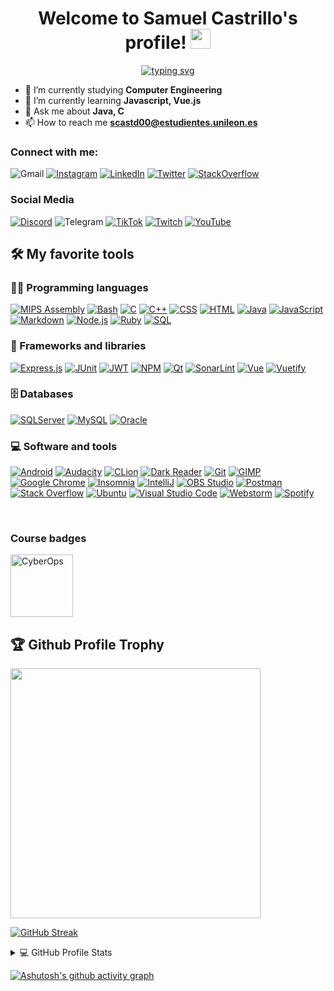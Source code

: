 <h1 align="center">
  Welcome to Samuel Castrillo's profile!
  <img src="https://media.giphy.com/media/hvRJCLFzcasrR4ia7z/giphy.gif" width="32">
</h1>

<!-- Typing SVG by scastd00 - https://github.com/scastd00/readme-typing-svg -->
<p align="center">
	<a href="https://github.com/scastd00/readme-typing-svg">
		<img alt="typing svg" src="https://readme-typing-svg.herokuapp.com?font=JetBrains+Mono&size=19&center=true&vCenter=true&width=550&lines=A+passionate+developer+from+Le%C3%B3n%2C+Spain">
	</a>
</p>

- 🔭 I’m currently studying **Computer Engineering**
- 🌱 I’m currently learning **Javascript, Vue.js**
- 💬 Ask me about **Java, C**
- 📫 How to reach me **scastd00@estudientes.unileon.es**


### Connect with me:
![Gmail](https://img.shields.io/badge/Gmail%20-%20scastd00@estudientes.unileon.es-D14836?style=for-the-badge&logo=gmail&logoColor=white)
[![Instagram](https://img.shields.io/badge/Instagram-%23E4405F.svg?style=for-the-badge&logo=Instagram&logoColor=white)](https://www.instagram.com/samuelete_26/)
[![LinkedIn](https://img.shields.io/badge/linkedin-%230077B5.svg?style=for-the-badge&logo=linkedin&logoColor=white)](https://www.linkedin.com/in/samuel-castrillo-dom%C3%ADnguez-9a841a218/)
[![Twitter](https://img.shields.io/badge/Twitter-%231DA1F2.svg?style=for-the-badge&logo=Twitter&logoColor=white)](https://twitter.com/Samuelete_26)
[![StackOverflow](https://img.shields.io/badge/-Stack%20Overflow-FE7A16?style=for-the-badge&logo=stack-overflow&logoColor=white)](https://stackoverflow.com/users/13071730/samuel-castrillo-dom%c3%adnguez)


### Social Media
[![Discord](https://img.shields.io/badge/Discord%20Community-%237289DA.svg?style=for-the-badge&logo=discord&logoColor=white)](https://www.instagram.com/samuelete_26/)
![Telegram](https://img.shields.io/badge/Telegram-2CA5E0?style=for-the-badge&logo=telegram&logoColor=white)
[![TikTok](https://img.shields.io/badge/TikTok-%23000000.svg?style=for-the-badge&logo=TikTok&logoColor=white)](https://www.tiktok.com/@samuelete_26)
[![Twitch](https://img.shields.io/badge/Twitch-%239146FF.svg?style=for-the-badge&logo=Twitch&logoColor=white)](https://www.twitch.tv/samuelete_26)
[![YouTube](https://img.shields.io/badge/YouTube-%23FF0000.svg?style=for-the-badge&logo=YouTube&logoColor=white)](https://www.youtube.com/channel/UCwjoPC_u0cBvYhaBxA2_t3w)


<!-- Some badges are from https://github.com/Ileriayo/markdown-badges -->
## 🛠️ My favorite tools

### 👨‍💻 Programming languages
[![MIPS Assembly](https://custom-icon-badges.herokuapp.com/badge/Assembly-525252.svg?logo=asm-hex&logoColor=white)](https://github.com/search?q=user%3Ascastd00+language%3Aassembly)
[![Bash](https://img.shields.io/badge/Bash-121011.svg?logo=gnu-bash&logoColor=white)](https://github.com/search?q=user%3Ascastd00+language%3Abash)
[![C](https://custom-icon-badges.herokuapp.com/badge/C-03599C.svg?logo=c-in-hexagon&logoColor=white)](https://github.com/search?q=user%3Ascastd00+language%3Ac)
[![C++](https://custom-icon-badges.herokuapp.com/badge/C++-9C033A.svg?logo=cpp2&logoColor=white)](https://github.com/search?q=user%3Ascastd00+language%3Acpp)
[![CSS](https://img.shields.io/badge/CSS-1572B6.svg?logo=css3&logoColor=white)](https://github.com/search?q=user%3Ascastd00+language%3Acss)
[![HTML](https://img.shields.io/badge/HTML-E34F26.svg?logo=html5&logoColor=white)](https://github.com/search?q=user%3Ascastd00+language%3Ahtml)
[![Java](https://img.shields.io/badge/Java-007396.svg?logo=java&logoColor=white)](https://github.com/search?q=user%3Ascastd00+language%3Ajava)
[![JavaScript](https://img.shields.io/badge/JavaScript-F7DF1E.svg?logo=javascript&logoColor=black)](https://github.com/search?q=user%3Ascastd00+language%3Ajavascript)
[![Markdown](https://img.shields.io/badge/Markdown-000000.svg?logo=markdown&logoColor=white)](https://github.com/search?q=user%3Ascastd00+language%3Amarkdown)
[![Node.js](https://img.shields.io/badge/Node.js-43853D.svg?logo=node.js&logoColor=white)](https://github.com/search?q=user%3Ascastd00+language%3Ajavascript)
[![Ruby](https://img.shields.io/badge/Ruby-CC342D.svg?logo=ruby&logoColor=white)](https://github.com/search?q=user%3Ascastd00+language%3Aruby)
[![SQL](https://custom-icon-badges.herokuapp.com/badge/SQL-025E8C.svg?logo=database&logoColor=white)](https://github.com/search?q=user%3Ascastd00+language%3Asql)


### 🧰 Frameworks and libraries

[![Express.js](https://img.shields.io/badge/Express.js-404d59.svg?logo=express&logoColor=white)]()
[![JUnit](https://custom-icon-badges.herokuapp.com/badge/JUnit-25A162.svg?logo=check-circle&logoColor=white)]()
[![JWT](https://img.shields.io/badge/JWT-black?logo=JSON%20web%20tokens)]()
[![NPM](https://img.shields.io/badge/NPM-%23000000.svg?logo=npm&logoColor=white)]()
[![Qt](https://img.shields.io/badge/Qt-%23217346.svg?logo=Qt&logoColor=white)]()
[![SonarLint](https://img.shields.io/badge/-SonarLint-CB2029?logo=sonarlint&logoColor=white)]()
[![Vue](https://img.shields.io/badge/Vue.js-%2335495e.svg?logo=vuedotjs&logoColor=%234FC08D)]()
[![Vuetify](https://img.shields.io/badge/Vuetify-1867C0?logo=vuetify&logoColor=AEDDFF)]()


### 🗄️ Databases
[![SQLServer](https://img.shields.io/badge/Microsoft%20SQL%20Sever-CC2927?logo=microsoft%20sql%20server&logoColor=white)]()
[![MySQL](https://img.shields.io/badge/MySQL-00f.svg?logo=mysql&logoColor=white)]()
[![Oracle](https://img.shields.io/badge/Oracle-F00000.svg?logo=oracle&logoColor=white)]()


### 💻 Software and tools
[![Android](https://img.shields.io/badge/Android-3DDC84?logo=android&logoColor=white)]()
[![Audacity](https://img.shields.io/badge/-Audacity-0000CC?logo=audacity&logoColor=white)]()
[![CLion](https://img.shields.io/badge/CLion-black?logo=clion&logoColor=white)]()
[![Dark Reader](https://img.shields.io/badge/-Dark%20Reader-141E24?logo=dark-reader&logoColor=white)]()
[![Git](https://img.shields.io/badge/Git-F05033.svg?logo=git&logoColor=white)]()
[![GIMP](https://img.shields.io/badge/Gimp-657D8B?logo=gimp&logoColor=FFFFFF)]()
[![Google Chrome](https://img.shields.io/badge/Google%20Chrome-4285F4?logo=GoogleChrome&logoColor=white)]()
[![Insomnia](https://img.shields.io/badge/Insomnia-black?logo=insomnia&logoColor=5849BE)]()
[![IntelliJ](https://img.shields.io/badge/IntelliJIDEA-000000.svg?logo=intellij-idea&logoColor=white)]()
[![OBS Studio](https://img.shields.io/badge/-OBS%20Studio-302E31?logo=obs-studio&logoColor=white)]()
[![Postman](https://img.shields.io/badge/Postman-FF6C37?logo=postman&logoColor=white)]()
[![Stack Overflow](https://img.shields.io/badge/-Stack%20Overflow-FE7A16?logo=stack-overflow&logoColor=white)]()
[![Ubuntu](https://img.shields.io/badge/Ubuntu-E95420?logo=ubuntu&logoColor=white)]()
[![Visual Studio Code](https://img.shields.io/badge/Visual%20Studio%20Code-0078d7.svg?logo=visual-studio-code&logoColor=white)]()
[![Webstorm](https://img.shields.io/badge/Webstorm-143?logo=webstorm&logoColor=white&color=black)]()
[![Spotify](https://img.shields.io/badge/Spotify-1ED760?logo=spotify&logoColor=white)]()

<br />


### Course badges
<a href="https://www.credly.com/badges/fcf1ec40-7c9b-4cc1-b9d3-1ecb1cd04021">
	<img src="https://images.credly.com/size/340x340/images/53f37f83-04a1-4935-9b1e-21a99cc6e1b2/CyberOpsAssoc.png" alt="CyberOps" width="100" height="100">
</a>

<br />

<a>
	<h2>🏆 Github Profile Trophy</h2>
</a>
<a href="https://github.com/ryo-ma/github-profile-trophy">
	<img width=400 src="https://github-profile-trophy.vercel.app/?username=scastd00&row=2&column=3&theme=radical&margin-w=6&margin-h=6&no-frame=true&title=Commit,Followers,Repositories"/>
</a>

<br />

[![GitHub Streak](http://github-readme-streak-stats.herokuapp.com?user=scastd00&theme=radical&hide_border=true)](https://git.io/streak-stats)

<details>
  <summary>💻 GitHub Profile Stats</summary>
  <br/>
    <a href="https://github.com/anuraghazra/github-readme-stats">
		<img alt="scastd00's Github Stats" src="https://github-readme-stats.vercel.app/api?username=scastd00&show_icons=true&theme=radical&hide_border=true&locale=en&count_private=true"/>
	</a>
    <a href="https://github.com/anuraghazra/github-readme-stats">
		<img alt="scastd00's Top Languages" src="https://github-readme-stats.vercel.app/api/top-langs?username=scastd00&layout=compact&theme=radical&hide_border=true&locale=en&langs_count=8"/>
	</a>
  <br/>
  <b>Note:</b> Top languages is only a metric of the languages my public code consists of and doesn't reflect my experience or skill level.
</details>

<!-- https://github.com/ashutosh00710/github-readme-activity-graph -->

[![Ashutosh's github activity graph](https://activity-graph.herokuapp.com/graph?username=scastd00&theme=redical&hide_border=true&custom_title=scastd00's%20Contribution%20Graph)](https://github.com/ashutosh00710/github-readme-activity-graph)
